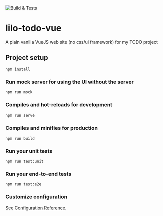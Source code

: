 ![Build & Tests](https://github.com/lilotop/lilo-todo-vue/workflows/Build%20&%20Tests/badge.svg)

# lilo-todo-vue

A plain vanilla VueJS web site (no css/ui framework) for my TODO project


## Project setup
```
npm install
```

### Run mock server for using the UI without the server
```
npm run mock
```

### Compiles and hot-reloads for development
```
npm run serve
```

### Compiles and minifies for production
```
npm run build
```

### Run your unit tests
```
npm run test:unit
```

### Run your end-to-end tests
```
npm run test:e2e
```

### Customize configuration
See [Configuration Reference](https://cli.vuejs.org/config/).
